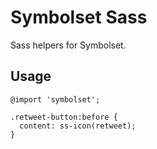 # Symbolset Sass

Sass helpers for Symbolset.

## Usage

    @import 'symbolset';
    
    .retweet-button:before {
      content: ss-icon(retweet);
    }
